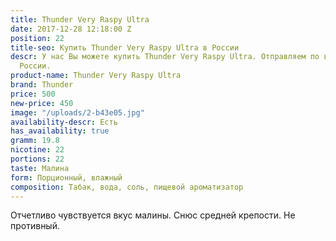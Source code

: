 ```yaml
---
title: Thunder Very Raspy Ultra
date: 2017-12-28 12:18:00 Z
position: 22
title-seo: Купить Thunder Very Raspy Ultra в России
descr: У нас Вы можете купить Thunder Very Raspy Ultra. Отправляем по всей территории
  России.
product-name: Thunder Very Raspy Ultra
brand: Thunder
price: 500
new-price: 450
image: "/uploads/2-b43e05.jpg"
availability-descr: Есть
has_availability: true
gramm: 19.8
nicotine: 22
portions: 22
taste: Малина
form: Порционный, влажный
composition: Табак, вода, соль, пищевой ароматизатор
---
```


Отчетливо чувствуется вкус малины. Снюс средней крепости. Не противный.